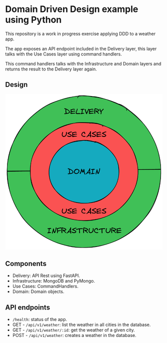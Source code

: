 # Domain Driven Design example using Python

This repository is a work in progress exercise applying DDD to a weather app.

The app exposes an API endpoint included in the Delivery layer, this layer talks
with the Use Cases layer using command handlers.

This command handlers talks with the Infrastructure and Domain layers and returns
the result to the Delivery layer again.

## Design
![DDD](./images/DDD.png)

## Components
- Delivery: API Rest using FastAPI.
- Infrastructure: MongoDB and PyMongo.
- Use Cases: CommandHandlers.
- Domain: Domain objects.

## API endpoints
- `/health`: status of the app.
- GET  - `/api/v1/weather`: list the weather in all cities in the database.
- GET  - `/api/v1/weather/:id`: get the weather of a given city.
- POST - `/api/v1/weather`: creates a weather in the database.
